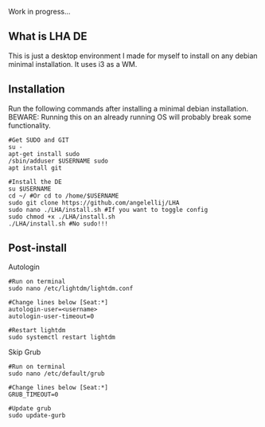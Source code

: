 Work in progress...

## **What is LHA DE**

This is just a desktop environment I made for myself to install on any debian minimal installation. It uses i3 as a WM.

## **Installation**

Run the following commands after installing a minimal debian installation. BEWARE: Running this on an already running OS will probably break some functionality.

```
#Get SUDO and GIT
su -
apt-get install sudo
/sbin/adduser $USERNAME sudo
apt install git

#Install the DE
su $USERNAME
cd ~/ #Or cd to /home/$USERNAME
sudo git clone https://github.com/angelellij/LHA
sudo nano ./LHA/install.sh #If you want to toggle config
sudo chmod +x ./LHA/install.sh
./LHA/install.sh #No sudo!!!
```

## **Post-install**

Autologin

```
#Run on terminal
sudo nano /etc/lightdm/lightdm.conf

#Change lines below [Seat:*]
autologin-user=<username>
autologin-user-timeout=0

#Restart lightdm
sudo systemctl restart lightdm
```

Skip Grub

```
#Run on terminal
sudo nano /etc/default/grub

#Change lines below [Seat:*]
GRUB_TIMEOUT=0

#Update grub
sudo update-gurb
```
